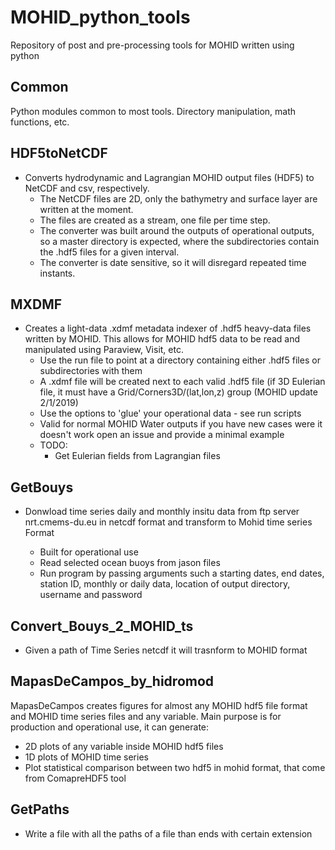 # MOHID_python_tools
Repository of post and pre-processing tools for MOHID written using python 

## Common 
 Python modules common to most tools. Directory manipulation, math functions, etc.

## HDF5toNetCDF 
- Converts hydrodynamic and Lagrangian MOHID output files (HDF5) to NetCDF and csv, respectively. 
    - The NetCDF files are 2D, only the bathymetry and surface layer are written at the moment.
    - The files are created as a stream, one file per time step.
    - The converter was built around the outputs of operational outputs, so a master directory is expected, where the subdirectories contain the .hdf5 files for a given interval. 
    - The converter is date sensitive, so it will disregard repeated time instants.

## MXDMF 
- Creates a light-data .xdmf metadata indexer of .hdf5 heavy-data files written by MOHID. This allows for MOHID hdf5 data to be read and manipulated using Paraview, Visit, etc.
    - Use the run file to point at a directory containing either .hdf5 files or subdirectories with them
    - A .xdmf file will be created next to each valid .hdf5 file (if 3D Eulerian file, it must have a Grid/Corners3D/(lat,lon,z) group (MOHID update 2/1/2019)
    - Use the options to 'glue' your operational data - see run scripts
    - Valid for normal MOHID Water outputs if you have new cases were it doesn't work open an issue and provide a minimal example
    - TODO:        
        - Get Eulerian fields from Lagrangian files
	
##  GetBouys  
- Donwload time series daily and monthly  insitu data from ftp server nrt.cmems-du.eu in netcdf format and transform to Mohid time series Format

	- Built for operational use
	- Read selected ocean buoys from jason files
	- Run program by passing arguments such a starting dates, end dates, station ID, monthly or daily data, location of output directory, username and password

##  Convert_Bouys_2_MOHID_ts
- Given a path of Time Series netcdf it will trasnform to MOHID format

## MapasDeCampos_by_hidromod
MapasDeCampos creates figures for almost any MOHID hdf5 file format and MOHID time series files and any variable. Main purpose is for production and operational use, it can generate:

   - 2D plots of any variable inside MOHID hdf5 files 
   - 1D plots of MOHID time series 
   - Plot statistical comparison between two hdf5 in mohid format, that come from ComapreHDF5 tool 
   
## GetPaths
- Write a file with all the paths of a file than ends with certain extension
